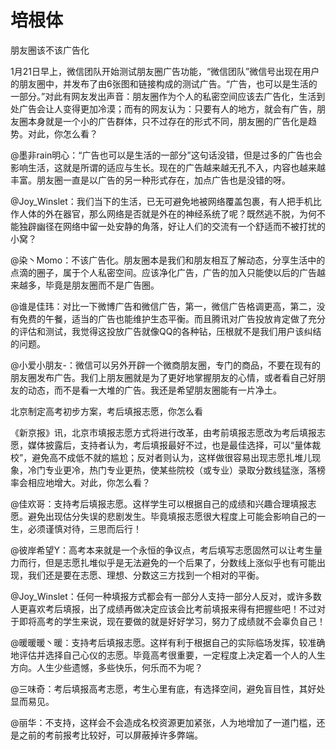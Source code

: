 # 培根体

朋友圈该不该广告化 

1月21日早上，微信团队开始测试朋友圈广告功能，“微信团队”微信号出现在用户的朋友圈中，并发布了由6张图和链接构成的测试广告。“广告，也可以是生活的一部分。”对此有网友发出声音：朋友圈作为个人的私密空间应该去广告化，生活到处广告会让人变得更加冷漠；而有的网友认为：只要有人的地方，就会有广告，朋友圈本身就是一个小的广告群体，只不过存在的形式不同，朋友圈的广告化是趋势。对此，你怎么看？ 

@墨非rain明心：“广告也可以是生活的一部分”这句话没错，但是过多的广告也会影响生活，这就是所谓的适应与生长。现在的广告越来越无孔不入，内容也越来越丰富。朋友圈一直是以广告的另一种形式存在，加点广告也是没错的呀。 

@Joy_Winslet：我们当下的生活，已无可避免地被网络覆盖包裹，有人把手机比作人体的外在器官，那么网络是否就是外在的神经系统了呢？既然逃不脱，为何不能独辟幽径在网络中留一处安静的角落，好让人们的交流有一个舒适而不被打扰的小窝？ 

@染丶Momo：不该广告化。朋友圈本是我们和朋友相互了解动态，分享生活中的点滴的圈子，属于个人私密空间。应该净化广告，广告的加入只能使以后的广告越来越多，毕竟是朋友圈而不是广告圈。 

@谁是佳玮：对比一下微博广告和微信广告，第一，微信广告格调更高，第二，没有免费的午餐，适当的广告也能维护生态平衡。而且腾讯对广告投放肯定做了充分的评估和测试，我觉得这投放广告就像QQ的各种钻，压根就不是我们用户该纠结的问题。 

@小爱小朋友-：微信可以另外开辟一个微商朋友圈，专门的商品，不要在现有的朋友圈发布广告。我们上朋友圈就是为了更好地掌握朋友的心情，或者看自己好朋友的动态，而不是看一大堆的广告。我还是希望朋友圈能有一片净土。 

北京制定高考初步方案，考后填报志愿，你怎么看 

《新京报》讯，北京市填报志愿方式将进行改革，由考前填报志愿改为考后填报志愿，媒体披露后，支持者认为，考后填报最好不过，也是最佳选择，可以“量体裁校”，避免高不成低不就的尴尬；反对者则认为，这样做很容易出现志愿扎堆儿现象，冷门专业更冷，热门专业更热，使某些院校（或专业）录取分数线猛涨，落榜率会相应地增大。对此，你怎么看？ 

@佳欢哥：支持考后填报志愿。这样学生可以根据自己的成绩和兴趣合理填报志愿。避免出现估分失误的悲剧发生。毕竟填报志愿很大程度上可能会影响自己的一生，必须谨慎对待，三思而后行！ 

@彼岸希望Y：高考本来就是一个永恒的争议点，考后填写志愿固然可以让考生量力而行，但是志愿扎堆似乎是无法避免的一个后果了，分数线上涨似乎也有可能出现，我们还是要在志愿、理想、分数这三方找到一个相对的平衡。 

@Joy_Winslet：任何一种填报方式都会有一部分人支持一部分人反对，或许多数人更喜欢考后填报，出了成绩再做决定应该会比考前填报来得有把握些吧！不过对于即将高考的学生来说，现在要做的就是好好学习，努力了成绩就不会辜负自己！ 

@暖暖暖丶暖：支持考后填报志愿。这样有利于根据自己的实际临场发挥，较准确地评估并选择自己心仪的志愿。毕竟高考很重要，一定程度上决定着一个人的人生方向。人生少些遗憾，多些快乐，何乐而不为呢？ 

@三味奇：考后填报高考志愿，考生心里有底，有选择空间，避免盲目性，其好处显而易见。 

@丽华：不支持，这样会不会造成名校资源更加紧张，人为地增加了一道门槛，还是之前的考前报考比较好，可以屏蔽掉许多弊端。